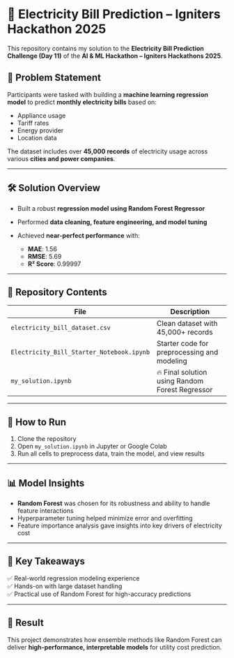 # 🔌 Electricity Bill Prediction – Igniters Hackathon 2025

This repository contains my solution to the **Electricity Bill Prediction Challenge (Day 11)** of the **AI & ML Hackathon – Igniters Hackathons 2025**.

## 🧠 Problem Statement

Participants were tasked with building a **machine learning regression model** to predict **monthly electricity bills** based on:

- Appliance usage
- Tariff rates
- Energy provider
- Location data

The dataset includes over **45,000 records** of electricity usage across various **cities and power companies**.

---

## 🛠️ Solution Overview

- Built a robust **regression model using Random Forest Regressor**
- Performed **data cleaning, feature engineering, and model tuning**
- Achieved **near-perfect performance** with:

  - **MAE**: 1.56  
  - **RMSE**: 5.69  
  - **R² Score**: 0.99997  

---

## 📁 Repository Contents

| File | Description |
|------|-------------|
| `electricity_bill_dataset.csv` | Clean dataset with 45,000+ records |
| `Electricity_Bill_Starter_Notebook.ipynb` | Starter code for preprocessing and modeling |
| `my_solution.ipynb` | 🔥 Final solution using Random Forest Regressor |

---

## 🚀 How to Run

1. Clone the repository  
2. Open `my_solution.ipynb` in Jupyter or Google Colab  
3. Run all cells to preprocess data, train the model, and view results  

---

## 📊 Model Insights

- **Random Forest** was chosen for its robustness and ability to handle feature interactions
- Hyperparameter tuning helped minimize error and overfitting
- Feature importance analysis gave insights into key drivers of electricity cost

---

## 📌 Key Takeaways

✅ Real-world regression modeling experience  
✅ Hands-on with large dataset handling  
✅ Practical use of Random Forest for high-accuracy predictions  

---

## 🏁 Result

This project demonstrates how ensemble methods like Random Forest can deliver **high-performance, interpretable models** for utility cost prediction.

